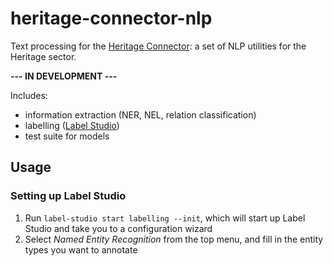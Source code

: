 # heritage-connector-nlp

Text processing for the [Heritage Connector](https://github.com/TheScienceMuseum/heritage-connector): a set of NLP utilities for the Heritage sector.

**--- IN DEVELOPMENT ---**

Includes:

- information extraction (NER, NEL, relation classification)
- labelling ([Label Studio](https://labelstud.io/))
- test suite for models


## Usage

### Setting up Label Studio

1. Run `label-studio start labelling --init`, which will start up Label Studio and take you to a configuration wizard
2. Select *Named Entity Recognition* from the top menu, and fill in the entity types you want to annotate